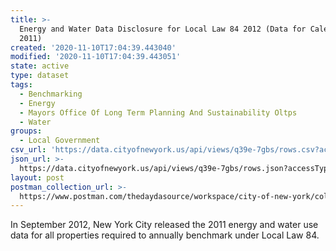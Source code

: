 ```yaml
---
title: >-
  Energy and Water Data Disclosure for Local Law 84 2012 (Data for Calendar Year
  2011)
created: '2020-11-10T17:04:39.443040'
modified: '2020-11-10T17:04:39.443051'
state: active
type: dataset
tags:
  - Benchmarking
  - Energy
  - Mayors Office Of Long Term Planning And Sustainability Oltps
  - Water
groups:
  - Local Government
csv_url: 'https://data.cityofnewyork.us/api/views/q39e-7gbs/rows.csv?accessType=DOWNLOAD'
json_url: >-
  https://data.cityofnewyork.us/api/views/q39e-7gbs/rows.json?accessType=DOWNLOAD
layout: post
postman_collection_url: >-
  https://www.postman.com/thedaydasource/workspace/city-of-new-york/collection/15909983-848be6de-e7e2-4cc6-8d83-54c9a313683e
---
```

In September 2012, New York City released the 2011 energy and water use data for all properties required to annually benchmark under Local Law 84.
